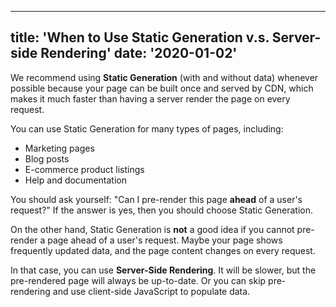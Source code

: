 
---
title: 'When to Use Static Generation v.s. Server-side Rendering'
date: '2020-01-02'
---
 
We recommend using **Static Generation** (with and without data) whenever possible because your page can be built once and served by CDN, which makes it much faster than having a server render the page on every request.
 
You can use Static Generation for many types of pages, including:
 
- Marketing pages
- Blog posts
- E-commerce product listings
- Help and documentation
 
You should ask yourself: "Can I pre-render this page **ahead** of a user's request?" If the answer is yes, then you should choose Static Generation.
 
On the other hand, Static Generation is **not** a good idea if you cannot pre-render a page ahead of a user's request. Maybe your page shows frequently updated data, and the page content changes on every request.
 
In that case, you can use **Server-Side Rendering**. It will be slower, but the pre-rendered page will always be up-to-date. Or you can skip pre-rendering and use client-side JavaScript to populate data.